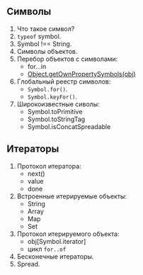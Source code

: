 ## Символы
1. Что такое символ?
2. `typeof` symbol.
3. Symbol !== String.
4. Символы объектов.
5. Перебор объектов с символами:
	* for...in
	* [Object.getOwnPropertySymbols(obj)](https://developer.mozilla.org/ru/docs/Web/JavaScript/Reference/Global_Objects/Object/getOwnPropertySymbols)
8. Глобальный реестр символов:
	* `Symbol.for()`.
	* `Symbol.keyFor()`.
9. Широкоизвестные сиволы:
	* Symbol.toPrimitive
	* Symbol.toStringTag
	* Symbol.isConcatSpreadable

## Итераторы

1. Протокол итератора:
	* next()
	* value
	* done
2. Встроенные итерируемые объекты:
	* String
	* Array
	* Map
	* Set
3. Протокол итерируемого объекта:
	* obj[Symbol.iterator]
	* цикл `for..of`
4. Бесконечные итераторы.
5. Spread.
